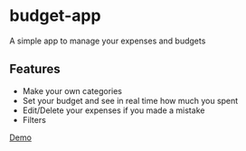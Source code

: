# budget-app

A simple app to manage your expenses and budgets

## Features
- Make your own categories
- Set your budget and see in real time how much you spent
- Edit/Delete your expenses if you made a mistake
- Filters

[Demo](https://slashinkun.github.io/budget-app/)
